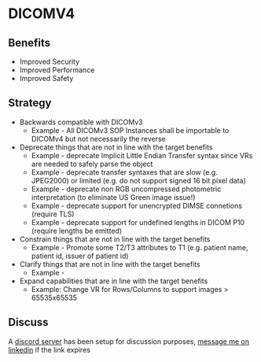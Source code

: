 # DICOMV4

## Benefits

- Improved Security
- Improved Performance
- Improved Safety

## Strategy

- Backwards compatible with DICOMv3
  - Example - All DICOMv3 SOP Instances shall be importable to DICOMv4 but not necessarily the reverse
- Deprecate things that are not in line with the target benefits
  - Example - deprecate Implicit Little Endian Transfer syntax since VRs are needed to safely parse the object
  - Example - deprecate transfer syntaxes that are slow (e.g. JPEG2000) or limited (e.g. do not support signed 16 bit pixel data)
  - Example - deprecate non RGB uncompressed photometric interpretation (to eliminate US Green image issue!)
  - Example - deprecate support for unencrypted DIMSE connetions (require TLS)
  - Example - deprecate support for undefined lengths in DICOM P10 (require lengths be emitted)
- Constrain things that are not in line with the target benefits
  - Example - Promote some T2/T3 attributes to T1 (e.g. patient name, patient id, issuer of patient id)
- Clarify things that are not in line with the target benefits
  - Example -
- Expand capabilities that are in line with the target benefits
  - Example: Change VR for Rows/Columns to support images > 65535x65535

## Discuss

A [discord server](https://discord.gg/DwGrgSQh) has been setup for discussion purposes, [message me on linkedin](https://www.linkedin.com/in/chafey/) if the link expires

